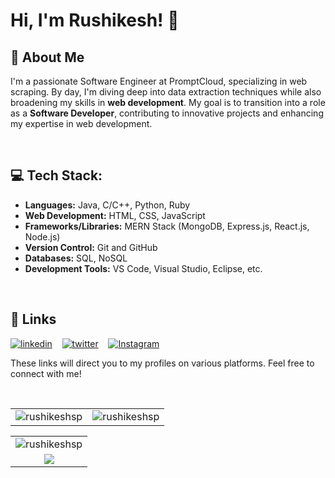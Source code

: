 # Hi, I'm Rushikesh! 👋

## 🚀 About Me
I'm a passionate Software Engineer at PromptCloud, specializing in web scraping. By day, I'm diving deep into data extraction techniques while also broadening my skills in <b>web development</b>. My goal is to transition into a role as a <strong>Software Developer</strong>, contributing to innovative projects and enhancing my expertise in web development.

<br>

## 💻 Tech Stack:
- **Languages:** Java, C/C++, Python, Ruby
- **Web Development:** HTML, CSS, JavaScript
- **Frameworks/Libraries:** MERN Stack (MongoDB, Express.js, React.js, Node.js)
- **Version Control:** Git and GitHub
- **Databases:** SQL, NoSQL
- **Development Tools:** VS Code, Visual Studio, Eclipse, etc.

<br>

## 🔗 Links
[![linkedin](https://img.shields.io/badge/linkedin-0A66C2?style=for-the-badge&logo=linkedin&logoColor=white)](https://www.linkedin.com/in/pokharkar-rs/) &nbsp;&nbsp;
[![twitter](https://img.shields.io/badge/twitter-1DA1F2?style=for-the-badge&logo=twitter&logoColor=white)](https://twitter.com/Ruship_91) &nbsp;&nbsp;
[![Instagram](https://img.shields.io/badge/Instagram-E4405F?style=for-the-badge&logo=instagram&logoColor=white)](https://www.instagram.com/pokharkar_rs/)

These links will direct you to my profiles on various platforms. Feel free to connect with me!

<br>

<table align="center">
    <tr>
        <td>
            <img align="center" src="https://github-readme-stats.vercel.app/api?username=rushikeshsp&show_icons=true&theme=radical&locale=en" alt="rushikeshsp" />
        </td>
        <td>
            <img align="center" src="https://github-readme-stats.vercel.app/api/top-langs?username=rushikeshsp&show_icons=true&locale=en&layout=compact&theme=radical" alt="rushikeshsp" />
        </td>
    </tr>
</table>
<table align="center">
    <tr>
        <td valign="middle" align="center">
            <img src="https://github-readme-streak-stats.herokuapp.com/?user=rushikeshsp&theme=radical" alt="rushikeshsp" />
        </td>
    </tr>
    <tr>
        <td valign="middle" align="center">
            <img src="https://github-profile-summary-cards.vercel.app/api/cards/profile-details?username=RushikeshSP&theme=radical" />
        </td>
    </tr>
</table>
